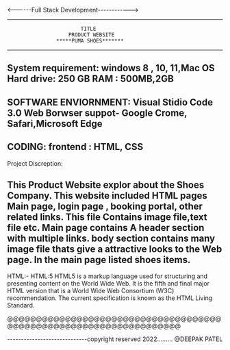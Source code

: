 <------Full Stack Development------------>
_____________________________________________________________
                            TITLE
                        PRODUCT WEBSITE
                    *****PUMA SHOES*******
______________________________________________________________
System requirement:
windows 8 , 10, 11,Mac OS
Hard drive: 250 GB
RAM : 500MB,2GB
------------------------------------------------------------------------------------------------------------
SOFTWARE ENVIORNMENT:
Visual Stidio Code 3.0
Web Borwser suppot- Google Crome, Safari,Microsoft Edge
-------------------------------------------------------------------------------------------------------------
CODING:
frontend : HTML, CSS
------------------------------------------------------------------------------------------------------------
Project Discreption:

This Product Website explor about the Shoes Company. This website included HTML pages Main page, login page , booking portal,
other related links. This file Contains image file,text file etc. Main page contains A header section with multiple links.
body section contains many image file thats give a attractive looks to the Web page. In the main page listed shoes items.
----------------------------------------------------------------------------------------------------
HTML:- HTML:5
HTML5 is a markup language used for structuring and presenting content on the World Wide Web. 
It is the fifth and final major HTML version that is a World Wide Web Consortium (W3C) recommendation. 
The current specification is known as the HTML Living Standard.

@@@@@@@@@@@@@@@@@@@@@@@@@@@@@@@@@@@@@@@@@@@@@@@@@@@@@@@@@@@@@@@@@@@

-----------------------------copyright reserved 2022.........
@DEEPAK PATEL

  